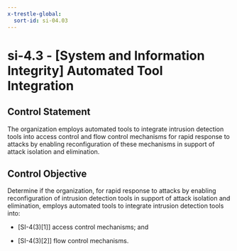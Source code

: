 ```yaml
---
x-trestle-global:
  sort-id: si-04.03
---
```


# si-4.3 - \[System and Information Integrity\] Automated Tool Integration

## Control Statement

The organization employs automated tools to integrate intrusion detection tools into access control and flow control mechanisms for rapid response to attacks by enabling reconfiguration of these mechanisms in support of attack isolation and elimination.

## Control Objective

Determine if the organization, for rapid response to attacks by enabling reconfiguration of intrusion detection tools in support of attack isolation and elimination, employs automated tools to integrate intrusion detection tools into:

- \[SI-4(3)[1]\] access control mechanisms; and

- \[SI-4(3)[2]\] flow control mechanisms.
